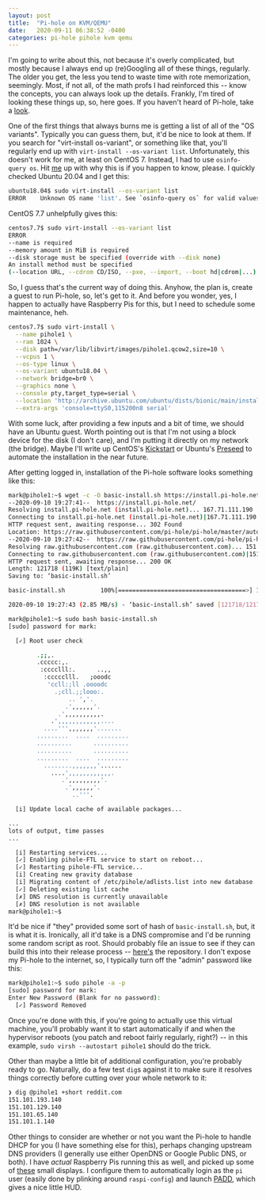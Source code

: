 ```yaml
---
layout: post
title:  "Pi-hole on KVM/QEMU"
date:   2020-09-11 06:38:52 -0400
categories: pi-hole pihole kvm qemu
---
```


I'm going to write about this, not because it's overly complicated, but mostly because I always end up (re)Googling all of these things, regularly. The older you get, the less you tend to waste time with rote memorization, seemingly. Most, if not all, of the math profs I had reinforced this -- know the concepts, you can always look up the details. Frankly, I'm tired of looking these things up, so, here goes. If you haven't heard of Pi-hole, take a [look](https://pi-hole.net).

One of the first things that always burns me is getting a list of all of the "OS variants". Typically you can guess them, but, it'd be nice to look at them. If you search for "virt-install os-variant", or something like that, you'll regularly end up with `virt-install --os-variant list`. Unfortunately, this doesn't work for me, at least on CentOS 7. Instead, I had to use `osinfo-query os`. Hit [me](mailto:mamercad@gmail.com) up with why this is if you happen to know, please.
I quickly checked Ubuntu 20.04 and I get this:

```bash
ubuntu18.04$ sudo virt-install --os-variant list
ERROR    Unknown OS name 'list'. See `osinfo-query os` for valid values.
```

CentOS 7.7 unhelpfully gives this:

```bash
centos7.7$ sudo virt-install --os-variant list
ERROR
--name is required
--memory amount in MiB is required
--disk storage must be specified (override with --disk none)
An install method must be specified
(--location URL, --cdrom CD/ISO, --pxe, --import, --boot hd|cdrom|...)
```

So, I guess that's the current way of doing this. Anyhow, the plan is, create a guest to run Pi-hole, so, let's get to it. And before you wonder, yes, I happen to actually have Raspberry Pis for this, but I need to schedule some maintenance, heh.

```bash
centos7.7$ sudo virt-install \
  --name pihole1 \
  --ram 1024 \
  --disk path=/var/lib/libvirt/images/pihole1.qcow2,size=10 \
  --vcpus 1 \
  --os-type linux \
  --os-variant ubuntu18.04 \
  --network bridge=br0 \
  --graphics none \
  --console pty,target_type=serial \
  --location 'http://archive.ubuntu.com/ubuntu/dists/bionic/main/installer-amd64/' \
  --extra-args 'console=ttyS0,115200n8 serial'
```

With some luck, after providing a few inputs and a bit of time, we should have an Ubuntu guest. Worth pointing out is that I'm not using a block device for the disk (I don't care), and I'm putting it directly on my network (the bridge). Maybe I'll write up CentOS's [Kickstart](https://docs.centos.org/en-US/centos/install-guide/Kickstart2/) or Ubuntu's [Preseed](https://help.ubuntu.com/lts/installation-guide/amd64/apb.html) to automate the installation in the near future.

After getting logged in, installation of the Pi-hole software looks something like this:

```bash
mark@pihole1:~$ wget -c -O basic-install.sh https://install.pi-hole.net
--2020-09-10 19:27:41--  https://install.pi-hole.net/
Resolving install.pi-hole.net (install.pi-hole.net)... 167.71.111.190
Connecting to install.pi-hole.net (install.pi-hole.net)|167.71.111.190|:443... connected.
HTTP request sent, awaiting response... 302 Found
Location: https://raw.githubusercontent.com/pi-hole/pi-hole/master/automated%20install/basic-install.sh [following]
--2020-09-10 19:27:42--  https://raw.githubusercontent.com/pi-hole/pi-hole/master/automated%20install/basic-install.sh
Resolving raw.githubusercontent.com (raw.githubusercontent.com)... 151.101.64.133, 151.101.128.133, 151.101.0.133, ...
Connecting to raw.githubusercontent.com (raw.githubusercontent.com)|151.101.64.133|:443... connected.
HTTP request sent, awaiting response... 200 OK
Length: 121718 (119K) [text/plain]
Saving to: ‘basic-install.sh’

basic-install.sh          100%[====================================>] 118.87K  --.-KB/s    in 0.04s

2020-09-10 19:27:43 (2.85 MB/s) - ‘basic-install.sh’ saved [121718/121718]
```

```bash
mark@pihole1:~$ sudo bash basic-install.sh
[sudo] password for mark:

  [✓] Root user check

        .;;,.
        .ccccc:,.
         :cccclll:.      ..,,
          :ccccclll.   ;ooodc
           'ccll:;ll .oooodc
             .;cll.;;looo:.
                 .. ','.
                .',,,,,,'.
              .',,,,,,,,,,.
            .',,,,,,,,,,,,....
          ....''',,,,,,,'.......
        .........  ....  .........
        ..........      ..........
        ..........      ..........
        .........  ....  .........
          ........,,,,,,,'......
            ....',,,,,,,,,,,,.
               .',,,,,,,,,'.
                .',,,,,,'.
                  ..'''.

  [i] Update local cache of available packages...

...
lots of output, time passes
...

  [i] Restarting services...
  [✓] Enabling pihole-FTL service to start on reboot...
  [✓] Restarting pihole-FTL service...
  [i] Creating new gravity database
  [i] Migrating content of /etc/pihole/adlists.list into new database
  [✓] Deleting existing list cache
  [✗] DNS resolution is currently unavailable
  [✗] DNS resolution is not available
mark@pihole1:~$
```

It'd be nice if "they" provided some sort of hash of `basic-install.sh`, but, it is what it is. Ironically, all it'd take is a DNS compromise and I'd be running some random script as root. Should probably file an issue to see if they can build this into their release process -- [here's](https://github.com/pi-hole/pi-hole) the repository. I don't expose my Pi-hole to the internet, so, I typically turn off the "admin" password like this:

```bash
mark@pihole1:~$ sudo pihole -a -p
[sudo] password for mark:
Enter New Password (Blank for no password):
  [✓] Password Removed
```

Once you're done with this, if you're going to actually use this virtual machine, you'll probably want it to start automatically if and when the hypervisor reboots (you patch and reboot fairly regularly, right?) -- in this example, `sudo virsh --autostart pihole1` should do the trick.

Other than maybe a little bit of additional configuration, you're probably ready to go. Naturally, do a few test `dig`s against it to make sure it resolves things correctly before cutting over your whole network to it:

```bash
❯ dig @pihole1 +short reddit.com
151.101.193.140
151.101.129.140
151.101.65.140
151.101.1.140
```

Other things to consider are whether or not you want the Pi-hole to handle DHCP for you (I have something else for this), perhaps changing upstream DNS providers (I generally use either OpenDNS or Google Public DNS, or both). I have *actual* Raspberry Pis running this as well, and picked up some of [these](https://www.amazon.com/STARTO-Raspberry-320x480-Resolution-Display/dp/B07S695VQM/ref=sr_1_4?dchild=1&keywords=pitft+3.5&qid=1599820165&sr=8-4) small displays. I configure them to automatically login as the `pi` user (easily done by plinking around `raspi-config`) and launch [PADD](https://github.com/pi-hole/PADD), which gives a nice little HUD.
